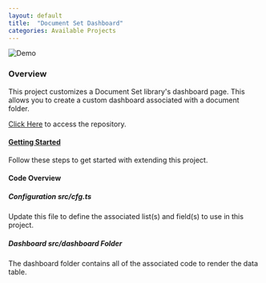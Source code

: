```yaml
---
layout: default
title:  "Document Set Dashboard"
categories: Available Projects
---
```

![Demo](/images/docset-dashboard.png)

### Overview

This project customizes a Document Set library's dashboard page. This allows you to create a custom dashboard associated with a document folder.

[Click Here](https://github.com/datta-framework/docset-dashboard) to access the repository.

#### [Getting Started](/jump-start-projects/overview)

Follow these steps to get started with extending this project.

#### Code Overview

##### Configuration _src/cfg.ts_

Update this file to define the associated list(s) and field(s) to use in this project.

##### Dashboard _src/dashboard_ Folder

The dashboard folder contains all of the associated code to render the data table.
